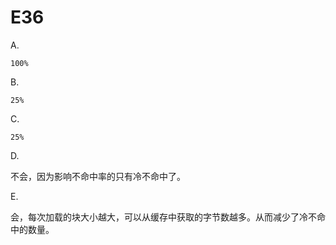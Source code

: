 # E36 #

A.

    100%

B.

    25%

C.

    25%

D.

不会，因为影响不命中率的只有冷不命中了。

E.

会，每次加载的块大小越大，可以从缓存中获取的字节数越多。从而减少了冷不命中的数量。
